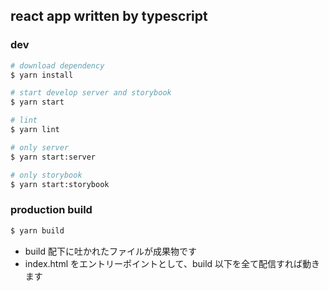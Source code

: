 ## react app written by typescript

### dev

```bash
# download dependency
$ yarn install

# start develop server and storybook
$ yarn start

# lint
$ yarn lint

# only server
$ yarn start:server

# only storybook
$ yarn start:storybook

```

### production build

```bash
$ yarn build
```

- build 配下に吐かれたファイルが成果物です
- index.html をエントリーポイントとして、build 以下を全て配信すれば動きます
